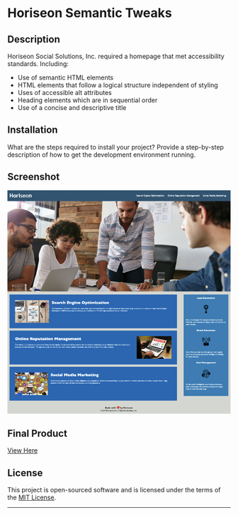 # Horiseon Semantic Tweaks

## Description

Horiseon Social Solutions, Inc. required a homepage that met accessibility standards. Including:

- Use of semantic HTML elements
- HTML elements that follow a logical structure independent of styling
- Uses of accessible alt attributes
- Heading elements which are in sequential order
- Use of a concise and descriptive title

## Installation

What are the steps required to install your project? Provide a step-by-step description of how to get the development environment running.

## Screenshot

![The Horiseon webpage includes a navigation bar, a header image, and cards with text and images at the bottom of the page.](./assets/images/screenshot.png)

## Final Product

[View Here](https://mcarson24.github.io/horiseon_semantic_tweaks/)

## License

This project is open-sourced software and is licensed under the terms of the [MIT License](https://opensource.org/licenses/MIT).

---